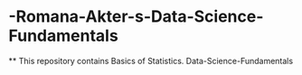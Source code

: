 # -Romana-Akter-s-Data-Science-Fundamentals
** This repository contains Basics of Statistics.
Data-Science-Fundamentals


